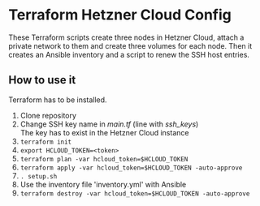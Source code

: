 # Terraform Hetzner Cloud Config

These Terraform scripts create three nodes in Hetzner Cloud, attach a private network to them and create three volumes for each node. Then it creates an Ansible inventory and a script to renew the SSH host entries.

## How to use it

Terraform has to be installed.

1. Clone repository
1. Change SSH key name in _main.tf_ (line with _ssh_keys_)  
   The key has to exist in the Hetzner Cloud instance
1. ```terraform init```
1. ```export HCLOUD_TOKEN=<token>```
1. ```terraform plan -var hcloud_token=$HCLOUD_TOKEN```
1. ```terraform apply -var hcloud_token=$HCLOUD_TOKEN -auto-approve```
1. ```. setup.sh```
1. Use the inventory file 'inventory.yml' with Ansible
1. ```terraform destroy -var hcloud_token=$HCLOUD_TOKEN -auto-approve```
